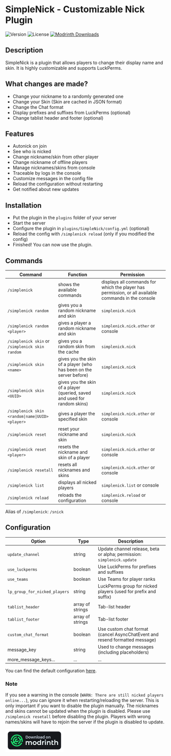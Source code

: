# SimpleNick - Customizable Nick Plugin

![Version](https://img.shields.io/github/v/release/LakyLuc/SimpleNick?style=flat-square)
![License](https://img.shields.io/badge/license-AGPL%20v3-yellow?style=flat-square)
[![Modrinth Downloads](https://img.shields.io/modrinth/dt/Ysfntbb8?style=flat-square)](https://modrinth.com/plugin/simplenick)

## Description

SimpleNick is a plugin that allows players to change their display name and skin. It is highly customizable and supports
LuckPerms.

## What changes are made?

- Change your nickname to a randomly generated one
- Change your Skin (Skin are cached in JSON format)
- Change the Chat format
- Display prefixes and suffixes from LuckPerms (optional)
- Change tablist header and footer (optional)

## Features

- Autonick on join
- See who is nicked
- Change nickname/skin from other player
- Change nickname of offline players
- Manage nicknames/skins from console
- Traceable by logs in the console
- Customize messages in the config file
- Reload the configuration without restarting
- Get notified about new updates

## Installation

- Put the plugin in the `plugins` folder of your server
- Start the server
- Configure the plugin in `plugins/SimpleNick/config.yml` (optional)
- Reload the config with `/simplenick reload` (only if you modified the config)
- Finished! You can now use the plugin.

## Commands

| Command                                          | Function                                                                  | Permission                                                                                          |
|--------------------------------------------------|---------------------------------------------------------------------------|-----------------------------------------------------------------------------------------------------|
| `/simplenick`                                    | shows the available commands                                              | displays all commands for which the player has permission, or all available commands in the console |
| `/simplenick random`                             | gives you a random nickname and skin                                      | `simplenick.nick`                                                                                   |
| `/simplenick random <player>`                    | gives a player a random nickname and skin                                 | `simplenick.nick.other` or console                                                                  |
| `/simplenick skin` or `/simplenick skin random`  | gives you a random skin from the cache                                    | `simplenick.nick`                                                                                   |
| `/simplenick skin <name>`                        | gives you the skin of a player (who has been on the server before)        | `simplenick.nick`                                                                                   |
| `/simplenick skin <UUID>`                        | gives you the skin of a player (queried, saved and used for random skins) | `simplenick.nick`                                                                                   |
| `/simplenick skin <random\|name\|UUID> <player>` | gives a player the specified skin                                         | `simplenick.nick.other` or console                                                                  |
| `/simplenick reset`                              | reset your nickname and skin                                              | `simplenick.nick`                                                                                   |
| `/simplenick reset <player>`                     | resets the nickname and skin of a player                                  | `simplenick.nick.other` or console                                                                  |
| `/simplenick resetall`                           | resets all nicknames and skins                                            | `simplenick.nick.other` or console                                                                  |
| `/simplenick list`                               | displays all nicked players                                               | `simplenick.list` or console                                                                        |
| `/simplenick reload`                             | reloads the configuration                                                 | `simplenick.reload` or console                                                                      |

Alias of `/simplenick`: `/snick`

## Configuration

| Option                        | Type             | Description                                                                 |
|-------------------------------|------------------|-----------------------------------------------------------------------------|
| `update_channel`              | string           | Update channel release, beta or alpha; permission: `simplenick.update`      |
| `use_luckperms`               | boolean          | Use LuckPerms for prefixes and suffixes                                     |
| `use_teams`                   | boolean          | Use Teams for player ranks                                                  |
| `lp_group_for_nicked_players` | string           | LuckPerms group for nicked players (used for prefix and suffix)             |
| `tablist_header`              | array of strings | Tab-list header                                                             |
| `tablist_footer`              | array of strings | Tab-list footer                                                             |
| `custom_chat_format`          | boolean          | Use custom chat format (cancel AsyncChatEvent and resend formatted message) |
| message_key                   | string           | Used to change messages (including placeholders)                            |
| more_message_keys...          | ...              | ...                                                                         |

You can find the default configuration [here](example_config.yml).

### Note

If you see a warning in the console (`WARN: There are still nicked players online...`), you can ignore it when
restarting/reloading the server. This is only important if you want to disable the plugin manually. The nicknames and
skins cannot be updated when the plugin is disabled. Please use `/simplenick resetall` before disabling the plugin.
Players with wrong names/skins will have to rejoin the server if the plugin is disabled to update.

[![Modrinth](modrinth.png)](https://modrinth.com/plugin/simplenick)